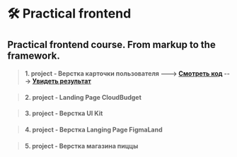 # 🛠  Practical frontend
## Practical frontend course. From markup to the framework.

 > #### 1. project - Верстка карточки пользователя   --->   [Смотреть код](https://github.com/xiiioos/Frontend-Everyday/tree/main/N1_project)   --->   [Увидеть результат](https://xiiioos.github.io/Frontend-Everyday/N1_project/index.html)
    
 > #### 2. project - Landing Page CloudBudget
  
 > #### 3. project - Верстка UI Kit
  
 > #### 4. project - Верстка Langing Page FigmaLand

 > #### 5. project - Верстка магазина пиццы
